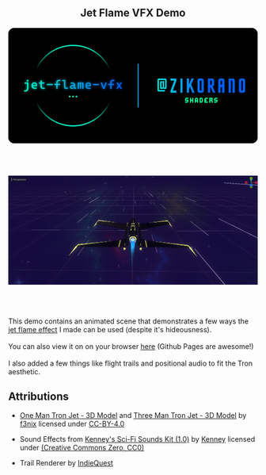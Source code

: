 <h2 align="center">Jet Flame VFX Demo</h2>
<p align="center">
    <img src="assets/prc/banner.svg" alt="Jet Flame VFX" title="Jet Flame VFX (Godot Shader)" width="800px">
</p>
<br></br>

<p align="center">
    <img src="assets/prc/jet_screenshot.PNG" alt="Screenshot" title="Jet Flame VFX (Godot Shader)" width="800px">
</p>
<br></br>

This demo contains an animated scene that demonstrates a few ways the [jet flame effect](https://www.github.com/zikorano/jet-flame-vfx) I made can be used (despite it's hideousness).
<br></br>
You can also view it on on your browser [here](https://zikorano.github.io/jet-flame-vfx-demo/) (Github Pages are awesome!)
<br></br> I also added a few things like flight trails and positional audio to fit the Tron aesthetic.

## Attributions

- [One Man Tron Jet - 3D Model](https://sketchfab.com/3d-models/one-man-light-jet-tron-054e06c1342540d99cd6752e6d65634e) and [Three Man Tron Jet - 3D Model](https://sketchfab.com/3d-models/three-man-light-jet-tron-f51a9bbecbf74c3294b88abd55a1de34) by [f3nix](https://sketchfab.com/f3nix) licensed under [CC-BY-4.0](http://creativecommons.org/licenses/by/4.0/)

- Sound Effects from [Kenney's Sci-Fi Sounds Kit (1.0)](http://www.kenney.nl) by [Kenney](http://twitter.com/KenneyNL) licensed under [(Creative Commons Zero, CC0)](http://creativecommons.org/publicdomain/zero/1.0/)

- Trail Renderer by [IndieQuest](https://github.com/IndieQuest/DogFightTutorial)


